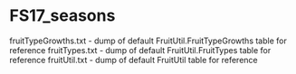 # FS17_seasons

fruitTypeGrowths.txt - dump of default FruitUtil.FruitTypeGrowths table for reference
fruitTypes.txt - dump of default FruitUtil.FruitTypes table for reference
fruitUtil.txt - dump of default FruitUtil table for reference
